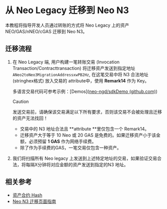 # 从 Neo Legacy 迁移到 Neo N3

本教程将指导开发人员通过转账的方式将 Neo Legacy 上的资产 NEO/GAS/nNEO/cGAS 迁移到 Neo N3。

## 迁移流程

1. 在 Neo Legacy 端, 用户构建一笔转账交易 (Invocation Transaction/Contracttransaction) 将迁移资产发送到指定地址 `ANeo2toNeo3MigrationAddressxwPB2Hz`, 在这笔交易中将 N3 合法地址 (stringhex格式) 放入交易的 attribute中，使用 **Remark14** 作为 Key。

   多语言交易代码可参考示例：[Demos]([neo-ngd/sdkDemo (github.com)](https://github.com/neo-ngd/sdkDemo))

   > [!Caution]
   >
   > 发送交易前，请确保该交易满足以下所有要求，否则该交易不会被处理且迁移的资产无法找回！
   >
   > - 交易中的 N3 地址合法且 **attribute **里仅包含一个 Remark14。
   > - 迁移资产大于等于 10 Neo 或 20 GAS 是免费的。如果迁移资产小于该金额，必须预留 **1 GAS** 作为网络手续费。 
   > - 除了作为手续费的GAS，一笔交易仅包含一种资产。

2. 我们将扫描所有 Neo legacy 上发送到上述特定地址的交易，如果验证交易合法，将每隔X分钟将对应金额的资产发送到指定的N3 地址。

## 相关参考

- [资产合约 Hash](https://github.com/neo-ngd/sdkDemo/blob/master/contracthash.md)
- [Neo N3 迁移页面指南](migration-guide.md)
